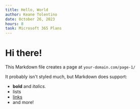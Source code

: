 ```yaml
---
title: Hello, World
author: Keane Tolentino
date: October 26, 2023
hours: 8
task: Microsoft 365 Plans
---
```


# Hi there!

This Markdown file creates a page at `your-domain.com/page-1/`

It probably isn't styled much, but Markdown does support:

- **bold** and _italics._
- lists
- [links](https://astro.build)
- and more!
